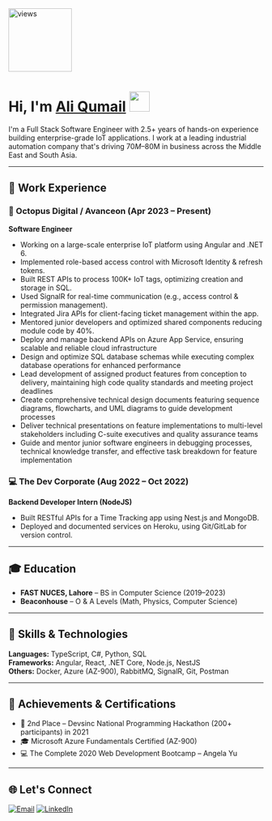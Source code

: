 <a href="https://github.com/aliqumail">
  <img alt="views" title="Github views" src="https://komarev.com/ghpvc/?username=aliqumail&style=flat-square" width="125"/>
</a>

<h1 align="left">Hi, I'm <a href="https://www.linkedin.com/in/ali-qumail-4b77601a8/">Ali Qumail</a> <img src="https://media.giphy.com/media/hvRJCLFzcasrR4ia7z/giphy.gif" width="40"/></h1>

I'm a Full Stack Software Engineer with 2.5+ years of hands-on experience building enterprise-grade IoT applications. I work at a leading industrial automation company that's driving $70M–$80M in business across the Middle East and South Asia.

---

## 💼 Work Experience

### 🏢 Octopus Digital / Avanceon (Apr 2023 – Present)
**Software Engineer**

- Working on a large-scale enterprise IoT platform using Angular and .NET 6.
- Implemented role-based access control with Microsoft Identity & refresh tokens.
- Built REST APIs to process 100K+ IoT tags, optimizing creation and storage in SQL.
- Used SignalR for real-time communication (e.g., access control & permission management).
- Integrated Jira APIs for client-facing ticket management within the app.
- Mentored junior developers and optimized shared components reducing module code by 40%.
- Deploy and manage backend APIs on Azure App Service, ensuring scalable and reliable cloud infrastructure
- Design and optimize SQL database schemas while executing complex database operations for enhanced performance
- Lead development of assigned product features from conception to delivery, maintaining high code quality standards and meeting project deadlines
- Create comprehensive technical design documents featuring sequence diagrams, flowcharts, and UML diagrams to guide development processes
- Deliver technical presentations on feature implementations to multi-level stakeholders including C-suite executives and quality assurance teams
- Guide and mentor junior software engineers in debugging processes, technical knowledge transfer, and effective task breakdown for feature implementation


### 💻 The Dev Corporate (Aug 2022 – Oct 2022)  
**Backend Developer Intern (NodeJS)**

- Built RESTful APIs for a Time Tracking app using Nest.js and MongoDB.
- Deployed and documented services on Heroku, using Git/GitLab for version control.

---

## 🎓 Education

- **FAST NUCES, Lahore** – BS in Computer Science (2019–2023)  
- **Beaconhouse** – O & A Levels (Math, Physics, Computer Science)

---

## 🧠 Skills & Technologies

**Languages:** TypeScript, C#, Python, SQL  
**Frameworks:** Angular, React, .NET Core, Node.js, NestJS  
**Others:** Docker, Azure (AZ-900), RabbitMQ, SignalR, Git, Postman  


---

## 🏅 Achievements & Certifications

- 🥈 2nd Place – Devsinc National Programming Hackathon (200+ participants) in 2021
- 🎓 Microsoft Azure Fundamentals Certified (AZ-900)
- 💻 The Complete 2020 Web Development Bootcamp – Angela Yu

---

## 🌐 Let's Connect

<p align="left">
  <a href="mailto:aliqumail8@gmail.com"><img title="Email" src="https://img.shields.io/badge/Gmail-D14836?style=for-the-badge&logo=gmail&logoColor=white"/></a>
  <a href="https://www.linkedin.com/in/ali-qumail-4b77601a8/"><img title="LinkedIn" src="https://img.shields.io/badge/LinkedIn-0077B5?style=for-the-badge&logo=linkedin&logoColor=white"/></a>
</p>


